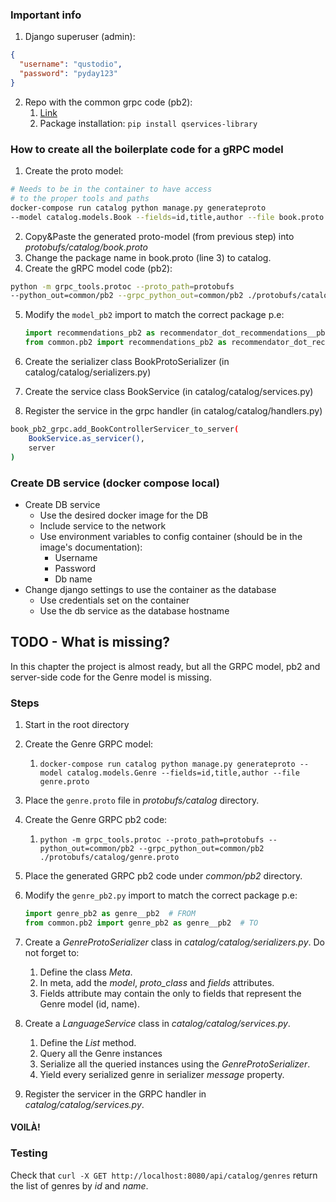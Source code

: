 ### Important info

1. Django superuser (admin):

```json
{
  "username": "qustodio", 
  "password": "pyday123"
}
```

2. Repo with the common grpc code (pb2):
   1. [Link](https://pypi.org/project/qservices-library)
   2. Package installation: `pip install qservices-library`

### How to create all the boilerplate code for a gRPC model

1. Create the proto model:

```bash
# Needs to be in the container to have access 
# to the proper tools and paths
docker-compose run catalog python manage.py generateproto 
--model catalog.models.Book --fields=id,title,author --file book.proto
```

2. Copy&Paste the generated proto-model (from previous step) into _protobufs/catalog/book.proto_
3. Change the package name in book.proto (line 3) to catalog.
4. Create the gRPC model code (pb2):

```bash
python -m grpc_tools.protoc --proto_path=protobufs 
--python_out=common/pb2 --grpc_python_out=common/pb2 ./protobufs/catalog/book.proto
```

5. Modify the `model_pb2` import to match the correct package 
   p.e:

      ```python
      import recommendations_pb2 as recommendator_dot_recommendations__pb2  # FROM
      from common.pb2 import recommendations_pb2 as recommendator_dot_recommendations__pb2  # TO
      ```

6. Create the serializer class BookProtoSerializer (in catalog/catalog/serializers.py)
7. Create the service class BookService (in catalog/catalog/services.py)
8. Register the service in the grpc handler (in catalog/catalog/handlers.py)

```bash
book_pb2_grpc.add_BookControllerServicer_to_server(
    BookService.as_servicer(), 
    server
)
```

### Create DB service (docker compose local)

- Create DB service
  - Use the desired docker image for the DB
  - Include service to the network
  - Use environment variables to config container (should be in the image's documentation):
    - Username
    - Password
    - Db name
- Change django settings to use the container as the database
  - Use credentials set on the container
  - Use the db service as the database hostname

## TODO - What is missing?

In this chapter the project is almost ready, but all the GRPC model, pb2 and server-side code for the Genre model is missing.

### Steps

1. Start in the root directory
2. Create the Genre GRPC model:
   1. `docker-compose run catalog python manage.py generateproto --model catalog.models.Genre --fields=id,title,author --file genre.proto`
3. Place the `genre.proto` file in _protobufs/catalog_ directory.
4. Create the Genre GRPC pb2 code:
   1. `python -m grpc_tools.protoc --proto_path=protobufs --python_out=common/pb2 --grpc_python_out=common/pb2 ./protobufs/catalog/genre.proto`
5. Place the generated GRPC pb2 code under _common/pb2_ directory.
6. Modify the `genre_pb2.py` import to match the correct package 
   p.e:

      ```python
      import genre_pb2 as genre__pb2  # FROM
      from common.pb2 import genre_pb2 as genre__pb2  # TO
      ```

7. Create a _GenreProtoSerializer_ class in _catalog/catalog/serializers.py_. Do not forget to:
   1. Define the class _Meta_.
   2. In meta, add the _model_, _proto_class_ and _fields_ attributes.
   3. Fields attribute may contain the only to fields that represent the Genre model (id, name).
8. Create a _LanguageService_ class in _catalog/catalog/services.py_.
   1. Define the _List_ method.
   2. Query all the Genre instances
   3. Serialize all the queried instances using the _GenreProtoSerializer_.
   4. Yield every serialized genre in serializer _message_ property.
9. Register the servicer in the GRPC handler in _catalog/catalog/services.py_.

#### VOILÀ!

### Testing

Check that `curl -X GET http://localhost:8080/api/catalog/genres` return the list of genres by _id_ and _name_.

